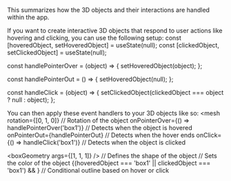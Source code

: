 This summarizes how the 3D objects and their interactions are handled within the app.

If you want to create interactive 3D objects that respond to user actions like hovering and clicking, you can use the following setup:
const [hoveredObject, setHoveredObject] = useState(null);
const [clickedObject, setClickedObject] = useState(null);

const handlePointerOver = (object) => {
  setHoveredObject(object);
};

const handlePointerOut = () => {
  setHoveredObject(null);
};

const handleClick = (object) => {
  setClickedObject(clickedObject === object ? null : object);
};

You can then apply these event handlers to your 3D objects like so:
<mesh
  rotation={[0, 1, 0]} // Rotation of the object
  onPointerOver={() => handlePointerOver('box1')} // Detects when the object is hovered
  onPointerOut={handlePointerOut} // Detects when the hover ends
  onClick={() => handleClick('box1')} // Detects when the object is clicked
>
  <boxGeometry args={[1, 1, 1]} /> // Defines the shape of the object
  <meshStandardMaterial color='orange' /> // Sets the color of the object
  {(hoveredObject === 'box1' || clickedObject === 'box1') && <Outlines color="white" thickness={0.1} />} // Conditional outline based on hover or click
</mesh>

